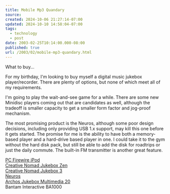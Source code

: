 ```yaml
---
title: Mobile Mp3 Quandary
source: 
created: 2024-10-06 21:27:14-07:00
updated: 2024-10-10 14:58:04-07:00
tags:
  - technology
  - post
date: 2003-02-25T10:14:00.000-08:00
published: true
url: /2003/02/mobile-mp3-quandary.html
---
```



What to buy...  
  
For my birthday, I'm looking to buy myself a digital music jukebox player/recorder. There are plenty of options, but none of which meet all of my requirements.  
  
I'm going to play the wait-and-see game for a while. There are some new Minidisc players coming out that are candidates as well, although the tradeoff is smaller capacity to get a smaller form factor and jog-proof mechanism.  
  
The most promising product is the Neuros, although some poor design decisions, including only providing USB 1.x support, may kill this one before it gets started. The promise for me is the ability to have both a memory-based player and a hard-drive based player in one. I could take it to the gym without the hard disk pack, but still be able to add the disk for roadtrips or just the daily commute. The built-in FM transmitter is another great feature.  
  
[PC Firewire iPod](http://store.apple.com/1-800-MY-APPLE/WebObjects/AppleStore?family=iPod)  
[Creative Nomad Jukebox Zen](http://www.americas.creative.com/products/product.asp?product=731&category=2&maincategory=)  
[Creative Nomad Jukebox 3](http://www.americas.creative.com/products/product.asp?product=420&category=2&maincategory=)  
[Neuros](http://www.neurosaudio.com)  
[Archos Jukebox Multimedia 20](http://www.archos.com/lang=en/products/prw_500375.html)  
Bantam Interactive BA1000